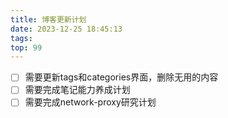 ```yaml
---
title: 博客更新计划
date: 2023-12-25 18:45:13
tags:
top: 99
---
```

- [ ] 需要更新tags和categories界面，删除无用的内容
- [ ] 需要完成笔记能力养成计划
- [ ] 需要完成network-proxy研究计划